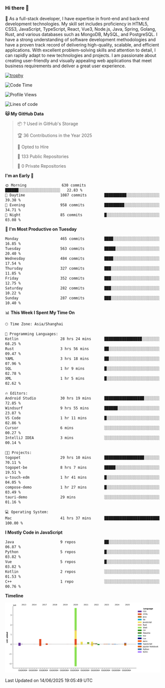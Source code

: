 ### Hi there 👋

🌱 As a full-stack developer, I have expertise in front-end and back-end development technologies. My skill set includes proficiency in HTML5, CSS3, JavaScript, TypeScript, React, Vue3, Node.js, Java, Spring, Golang, Rust, and various databases such as MongoDB, MySQL, and PostgreSQL. I have a strong understanding of software development methodologies and have a proven track record of delivering high-quality, scalable, and efficient applications. With excellent problem-solving skills and attention to detail, I can rapidly adapt to new technologies and projects. I am passionate about creating user-friendly and visually appealing web applications that meet business requirements and deliver a great user experience.

[![trophy](https://github-profile-trophy.vercel.app/?username=elton&rank=SECRET,SSS,SS,S,AAA,AA,A&theme=onedark&no-frame=true&margin-w=10)](https://github.com/ryo-ma/github-profile-trophy)

<!--START_SECTION:waka-->
![Code Time](http://img.shields.io/badge/Code%20Time-1%2C725%20hrs%2021%20mins-blue)

![Profile Views](http://img.shields.io/badge/Profile%20Views-0-blue)

![Lines of code](https://img.shields.io/badge/From%20Hello%20World%20I%27ve%20Written-5.7%20million%20lines%20of%20code-blue)

**🐱 My GitHub Data** 

> 📦 ? Used in GitHub's Storage 
 > 
> 🏆 36 Contributions in the Year 2025
 > 
> 💼 Opted to Hire
 > 
> 📜 133 Public Repositories 
 > 
> 🔑 0 Private Repositories 
 > 
**I'm an Early 🐤** 

```text
🌞 Morning                630 commits         ██████░░░░░░░░░░░░░░░░░░░   22.83 % 
🌆 Daytime                1087 commits        ██████████░░░░░░░░░░░░░░░   39.38 % 
🌃 Evening                958 commits         █████████░░░░░░░░░░░░░░░░   34.71 % 
🌙 Night                  85 commits          █░░░░░░░░░░░░░░░░░░░░░░░░   03.08 % 
```
📅 **I'm Most Productive on Tuesday** 

```text
Monday                   465 commits         ████░░░░░░░░░░░░░░░░░░░░░   16.85 % 
Tuesday                  563 commits         █████░░░░░░░░░░░░░░░░░░░░   20.40 % 
Wednesday                484 commits         ████░░░░░░░░░░░░░░░░░░░░░   17.54 % 
Thursday                 327 commits         ███░░░░░░░░░░░░░░░░░░░░░░   11.85 % 
Friday                   352 commits         ███░░░░░░░░░░░░░░░░░░░░░░   12.75 % 
Saturday                 282 commits         ███░░░░░░░░░░░░░░░░░░░░░░   10.22 % 
Sunday                   287 commits         ███░░░░░░░░░░░░░░░░░░░░░░   10.40 % 
```


📊 **This Week I Spent My Time On** 

```text
🕑︎ Time Zone: Asia/Shanghai

💬 Programming Languages: 
Kotlin                   28 hrs 24 mins      █████████████████░░░░░░░░   68.25 % 
Rust                     3 hrs 56 mins       ██░░░░░░░░░░░░░░░░░░░░░░░   09.47 % 
YAML                     3 hrs 18 mins       ██░░░░░░░░░░░░░░░░░░░░░░░   07.96 % 
SQL                      1 hr 9 mins         █░░░░░░░░░░░░░░░░░░░░░░░░   02.78 % 
XML                      1 hr 5 mins         █░░░░░░░░░░░░░░░░░░░░░░░░   02.62 % 

🔥 Editors: 
Android Studio           30 hrs 19 mins      ██████████████████░░░░░░░   72.85 % 
Windsurf                 9 hrs 55 mins       ██████░░░░░░░░░░░░░░░░░░░   23.87 % 
VS Code                  1 hr 11 mins        █░░░░░░░░░░░░░░░░░░░░░░░░   02.86 % 
Cursor                   6 mins              ░░░░░░░░░░░░░░░░░░░░░░░░░   00.27 % 
IntelliJ IDEA            3 mins              ░░░░░░░░░░░░░░░░░░░░░░░░░   00.14 % 

🐱‍💻 Projects: 
togopet                  29 hrs 10 mins      ██████████████████░░░░░░░   70.11 % 
togopet-be               8 hrs 7 mins        █████░░░░░░░░░░░░░░░░░░░░   19.51 % 
u-touch-edm              1 hr 41 mins        █░░░░░░░░░░░░░░░░░░░░░░░░   04.05 % 
compose-demo             1 hr 27 mins        █░░░░░░░░░░░░░░░░░░░░░░░░   03.49 % 
tauri-demo               29 mins             ░░░░░░░░░░░░░░░░░░░░░░░░░   01.16 % 

💻 Operating System: 
Mac                      41 hrs 37 mins      █████████████████████████   100.00 % 
```

**I Mostly Code in JavaScript** 

```text
Java                     9 repos             ██░░░░░░░░░░░░░░░░░░░░░░░   06.87 % 
Python                   5 repos             █░░░░░░░░░░░░░░░░░░░░░░░░   03.82 % 
Vue                      5 repos             █░░░░░░░░░░░░░░░░░░░░░░░░   03.82 % 
Kotlin                   2 repos             ░░░░░░░░░░░░░░░░░░░░░░░░░   01.53 % 
C++                      1 repo              ░░░░░░░░░░░░░░░░░░░░░░░░░   00.76 % 
```



**Timeline**

![Lines of Code chart](https://raw.githubusercontent.com/elton/elton/main/assets/bar_graph.png)


 Last Updated on 14/06/2025 19:05:49 UTC
<!--END_SECTION:waka-->

<!--
**elton/elton** is a ✨ _special_ ✨ repository because its `README.md` (this file) appears on your GitHub profile.

Here are some ideas to get you started:

- 🔭 I’m currently working on ...
- 🌱 I’m currently learning ...
- 👯 I’m looking to collaborate on ...
- 🤔 I’m looking for help with ...
- 💬 Ask me about ...
- 📫 How to reach me: ...
- 😄 Pronouns: ...
- ⚡ Fun fact: ...
-->
